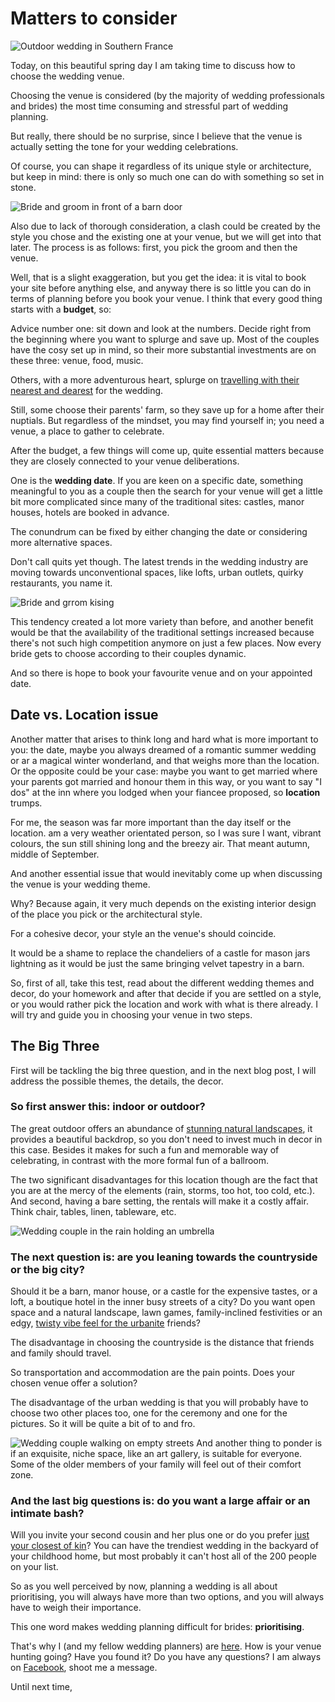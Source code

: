 # Matters to consider

![Outdoor wedding in Southern France](https://www.rockmywedding.co.uk/wp-content/uploads/2018/04/samuel-docker-photography-21_5-1000x667.jpg)

Today, on this beautiful spring day I am taking time to discuss how to choose the wedding venue.

Choosing the venue is considered (by the majority of wedding professionals and brides) the most time consuming and stressful part of wedding planning. 

But really, there should be no surprise, since I believe that the venue is actually setting the tone for your wedding celebrations.

Of course, you can shape it regardless of its unique style or architecture, but keep in mind: there is only so much one can do with something so set in stone. 

![Bride and groom in front of a barn door](https://junebugweddings.com/wedding-blog/wp-content/uploads/2018/02/magical-diy-vermont-wedding-riverside-farm-38-700x1049.jpg)

Also due to lack of thorough consideration, a clash could be created by the style you chose and the existing one at your venue, but we will get into that later. 
The process is as follows: first, you pick the groom and then the venue.

Well, that is a slight exaggeration, but you get the idea: it is vital to book your site before anything else, and anyway there is so little you can do in terms of planning before you book your venue.
I think that every good thing starts with a **budget**, so:

Advice number one: sit down and look at the numbers. Decide right from the beginning where you want to splurge and save up. 
Most of the couples have the cosy set up in mind, so their more substantial investments are on these three: venue, food, music.

Others, with a more adventurous heart, splurge on [travelling with their nearest and dearest](https://www.stylemepretty.com/2017/12/05/relaxed-italian-wedding/) for the wedding. 

Still, some choose their parents' farm, so they save up for a home after their nuptials.
But regardless of the mindset, you may find yourself in; you need a venue, a place to gather to celebrate.

After the budget, a few things will come up, quite essential matters because they are closely connected to your venue deliberations. 

One is the **wedding date**. 
If you are keen on a specific date, something meaningful to you as a couple then the search for your venue will get a little bit more complicated since many of the traditional sites: castles, manor houses, hotels are booked in advance.

The conundrum can be fixed by either changing the date or considering more alternative spaces. 


Don't call quits yet though. 
The latest trends in the wedding industry are moving towards unconventional spaces, like lofts, urban outlets, quirky restaurants, you name it.

![Bride and grrom kising](https://junebugweddings.com/wedding-blog/wp-content/uploads/2018/03/rustic-vintage-georgia-wedding-at-the-engine-room-wild-heart-visuals-47-700x1050.jpg)

This tendency created a lot more variety than before, and another benefit would be that the availability of the traditional settings increased because there's not such high competition anymore on just a few places. 
Now every bride gets to choose according to their couples dynamic.

And so there is hope to book your favourite venue and on your appointed date. 

## Date vs. Location issue

Another matter that arises to think long and hard what is more important to you: the date, maybe you always dreamed of a romantic summer
wedding or ar a magical winter wonderland, and that weighs more than the location. 
Or the opposite could be your case: maybe you want to get married where your parents got married and honour them in this way, or you want to say "I dos" at the inn where you lodged when your fiancee proposed, so **location** trumps.

For me, the season was far more important than the day itself or the location.
 am a very weather orientated person, so I was sure I want, vibrant colours, the sun still shining long and the breezy air. That meant autumn, middle of September. 
 
 And another essential issue that would inevitably come up when discussing the venue is your wedding theme. 
 
 Why? Because again, it very much depends on the existing interior design of the place you pick or the architectural style.
 
 For a cohesive decor, your style an the venue's should coincide.
 
 It would be a shame to replace the chandeliers of a castle for mason jars lightning as it would be just the same bringing velvet tapestry in a barn. 
 
 So, first of all, take this test, read about the different wedding themes and decor, do your homework and after that decide if you are settled on a style, or you would rather pick the location and work with what is there already. 
 I will try and guide you in choosing your venue in two steps.
 
 ## The Big Three
 
 First will be tackling the big three question, and in the next blog post, I will address the possible themes, the details, the decor. 
  
 ### So first answer this: **indoor or outdoor**?
  
  The great outdoor offers an abundance of [stunning natural landscapes](https://greenweddingshoes.com/25-jaw-dropping-spots-that-will-make-you-want-to-elope/), it provides a beautiful backdrop, so you don't need to invest much in decor in this case.
  Besides it makes for such a fun and memorable way of celebrating, in contrast with the more formal fun of a ballroom.
  
  The two significant disadvantages for this location though are the fact that you are at the mercy of the elements (rain, storms, too hot, too cold, etc.). 
  And second, having a bare setting, the rentals will make it a costly affair. Think chair, tables, linen, tableware, etc.
  
  ![Wedding couple in the rain holding an umbrella](https://junebugweddings.com/wedding-blog/wp-content/uploads/2018/02/artistic-aspen-wedding-mountains-lynn-britt-cabin-24-700x1061.jpg)

 ### The next question is: are you leaning towards **the countryside or the big city**?

Should it be a barn, manor house, or a castle for the expensive tastes, or a loft, a boutique hotel in the inner busy streets of a city?
Do you want open space and a natural landscape, lawn games, family-inclined festivities or an edgy, [twisty vibe feel for the urbanite](https://junebugweddings.com/wedding-blog/effortless-urban-seattle-wedding-at-axis-pioneer-square/) friends?

The disadvantage in choosing the countryside is the distance that friends and family should travel.

So transportation and accommodation are the pain points. Does your chosen venue offer a solution? 
 
 The disadvantage of the urban wedding is that you will probably have to choose two other places too, one for the ceremony and one for the pictures. 
 So it will be quite a bit of to and fro. 
 
 
 ![Wedding couple walking on empty streets](https://junebugweddings.com/wedding-blog/wp-content/uploads/2018/03/effortless-urban-seattle-wedding-at-axis-pioneer-square-olivia-strohm-photography-10-700x467.jpg)
 And another thing to ponder is if an exquisite, niche space, like an art gallery, is suitable for everyone.
 Some of the older members of your family will feel out of their comfort zone.
 
 ### And the last big questions is: do you want a **large affair or an intimate bash**?
 
Will you invite your second cousin and her plus one or do you prefer [just your closest of kin](https://junebugweddings.com/wedding-blog/55-person-miami-wedding-proves-intimate-day-can-majorly-gorgeous/)? 
 You can have the trendiest wedding in the backyard of your childhood home, but most probably it can't host all of the 200 people on your list.
 
So as you well perceived by now, planning a wedding is all about prioritising, you will always have more than two options, and you will always have to weigh their importance. 

This one word makes wedding planning difficult for brides: **prioritising**. 
 
That's why I (and my fellow wedding planners) are [here](http://weddingseason.events/get-in-touch.html). 
How is your venue hunting going? Have you found it? Do you have any questions? I am always on [Facebook](https://www.facebook.com/weddingseason.events/), shoot me a message. 

Until next time, 
